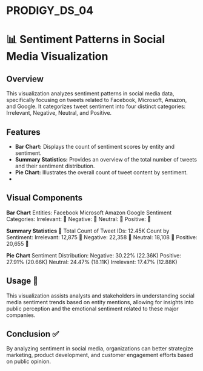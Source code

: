 # PRODIGY_DS_04
# 📊 Sentiment Patterns in Social Media Visualization
## Overview
This visualization analyzes sentiment patterns in social media data, specifically focusing on tweets related to Facebook, Microsoft, Amazon, and Google. It categorizes tweet sentiment into four distinct categories: Irrelevant, Negative, Neutral, and Positive.

## Features
- **Bar Chart:** Displays the count of sentiment scores by entity and sentiment.
- **Summary Statistics:** Provides an overview of the total number of tweets and their sentiment distribution.
- **Pie Chart:** Illustrates the overall count of tweet content by sentiment.
- 
## Visual Components

**Bar Chart**
Entities:
Facebook
Microsoft
Amazon
Google
Sentiment Categories:
Irrelevant: 💜
Negative: 💙
Neutral: 💚
Positive: 🧡

**Summary Statistics**
📝 Total Count of Tweet IDs: 12.45K
Count by Sentiment:
Irrelevant: 12,875 💜
Negative: 22,358 💙
Neutral: 18,108 💚
Positive: 20,655 🧡

**Pie Chart**
Sentiment Distribution:
Negative: 30.22% (22.36K)
Positive: 27.91% (20.66K)
Neutral: 24.47% (18.11K)
Irrelevant: 17.47% (12.88K)

## Usage 🚀
This visualization assists analysts and stakeholders in understanding social media sentiment trends based on entity mentions, allowing for insights into public perception and the emotional sentiment related to these major companies.

## Conclusion ✅
By analyzing sentiment in social media, organizations can better strategize marketing, product development, and customer engagement efforts based on public opinion.

